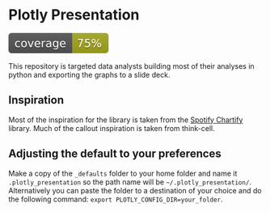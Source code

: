 # Plotly Presentation

![Coverage Badge](docs/coverage.svg)

This repository is targeted data analysts building most of their analyses in python and exporting the graphs to a slide deck. 

## Inspiration
Most of the inspiration for the library is taken from the [Spotify Chartify](https://github.com/spotify/chartify) library.
Much of the callout inspiration is taken from think-cell.

## Adjusting the default to your preferences
Make a copy of the `_defaults` folder to your home folder and name it `.plotly_presentation` so the path name will be `~/.plotly_presentation/`.
Alternatively you can paste the folder to a destination of your choice and do the following command: `export PLOTLY_CONFIG_DIR=your_folder`.
